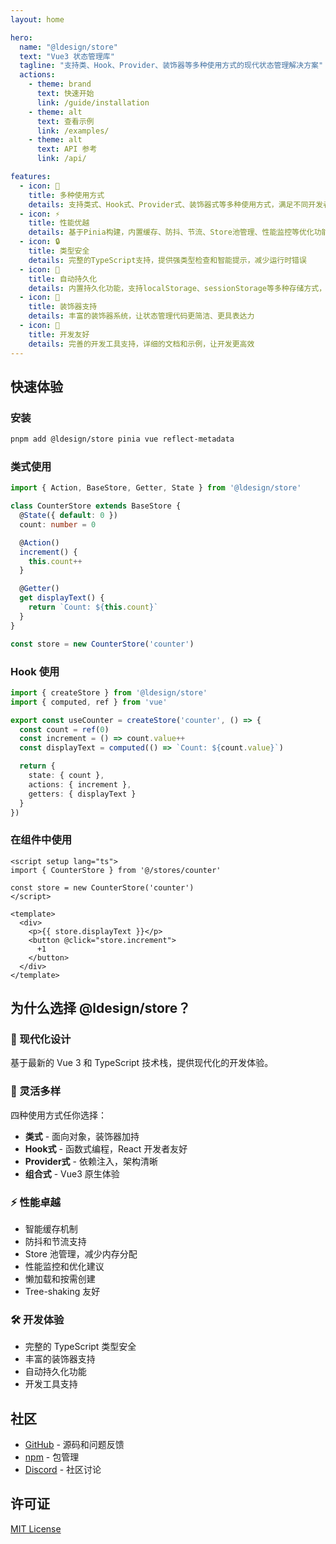 ```yaml
---
layout: home

hero:
  name: "@ldesign/store"
  text: "Vue3 状态管理库"
  tagline: "支持类、Hook、Provider、装饰器等多种使用方式的现代状态管理解决方案"
  actions:
    - theme: brand
      text: 快速开始
      link: /guide/installation
    - theme: alt
      text: 查看示例
      link: /examples/
    - theme: alt
      text: API 参考
      link: /api/

features:
  - icon: 🎯
    title: 多种使用方式
    details: 支持类式、Hook式、Provider式、装饰器式等多种使用方式，满足不同开发者的偏好和项目需求
  - icon: ⚡
    title: 性能优越
    details: 基于Pinia构建，内置缓存、防抖、节流、Store池管理、性能监控等优化功能，让你的应用更快更流畅
  - icon: 🔒
    title: 类型安全
    details: 完整的TypeScript支持，提供强类型检查和智能提示，减少运行时错误
  - icon: 💾
    title: 自动持久化
    details: 内置持久化功能，支持localStorage、sessionStorage等多种存储方式，数据永不丢失
  - icon: 🎨
    title: 装饰器支持
    details: 丰富的装饰器系统，让状态管理代码更简洁、更具表达力
  - icon: 🔧
    title: 开发友好
    details: 完善的开发工具支持，详细的文档和示例，让开发更高效
---
```


## 快速体验

### 安装

```bash
pnpm add @ldesign/store pinia vue reflect-metadata
```

### 类式使用

```typescript
import { Action, BaseStore, Getter, State } from '@ldesign/store'

class CounterStore extends BaseStore {
  @State({ default: 0 })
  count: number = 0

  @Action()
  increment() {
    this.count++
  }

  @Getter()
  get displayText() {
    return `Count: ${this.count}`
  }
}

const store = new CounterStore('counter')
```

### Hook 使用

```typescript
import { createStore } from '@ldesign/store'
import { computed, ref } from 'vue'

export const useCounter = createStore('counter', () => {
  const count = ref(0)
  const increment = () => count.value++
  const displayText = computed(() => `Count: ${count.value}`)

  return {
    state: { count },
    actions: { increment },
    getters: { displayText }
  }
})
```

### 在组件中使用

```vue
<script setup lang="ts">
import { CounterStore } from '@/stores/counter'

const store = new CounterStore('counter')
</script>

<template>
  <div>
    <p>{{ store.displayText }}</p>
    <button @click="store.increment">
      +1
    </button>
  </div>
</template>
```

## 为什么选择 @ldesign/store？

### 🚀 现代化设计

基于最新的 Vue 3 和 TypeScript 技术栈，提供现代化的开发体验。

### 🎯 灵活多样

四种使用方式任你选择：

- **类式** - 面向对象，装饰器加持
- **Hook式** - 函数式编程，React 开发者友好
- **Provider式** - 依赖注入，架构清晰
- **组合式** - Vue3 原生体验

### ⚡ 性能卓越

- 智能缓存机制
- 防抖和节流支持
- Store 池管理，减少内存分配
- 性能监控和优化建议
- 懒加载和按需创建
- Tree-shaking 友好

### 🛠️ 开发体验

- 完整的 TypeScript 类型安全
- 丰富的装饰器支持
- 自动持久化功能
- 开发工具支持

## 社区

- [GitHub](https://github.com/ldesign/store) - 源码和问题反馈
- [npm](https://www.npmjs.com/package/@ldesign/store) - 包管理
- [Discord](https://discord.gg/ldesign) - 社区讨论

## 许可证

[MIT License](https://github.com/ldesign/store/blob/main/LICENSE)
